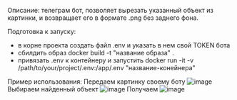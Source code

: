 Описание: телеграм бот, позволяет вырезать указанный объект из картинки, и возвращает его в формате .png без заднего фона.

Подготовка к запуску:
- в корне проекта создать файл .env и указать в нем свой TOKEN бота
- сбилдить образ docker build -t "название образа" .
- привязать .env к контейнеру и запустить docker run -it -v /path/to/your/project/.env:/app/.env "название-конейнера"

Пример использования:
Передаем картинку своему боту ![image](https://github.com/Teijio/segmentation_tele_bot/assets/114352761/7aa516d5-38af-4880-920d-cb0928685ceb)
Выбираем найденный объект ![image](https://github.com/Teijio/segmentation_tele_bot/assets/114352761/eea4d06c-f4c3-4d0a-adf8-39d933a30363)
Получаем ![image](https://github.com/Teijio/segmentation_tele_bot/assets/114352761/bb570edf-5d6b-48c0-a243-fe879154d587)


